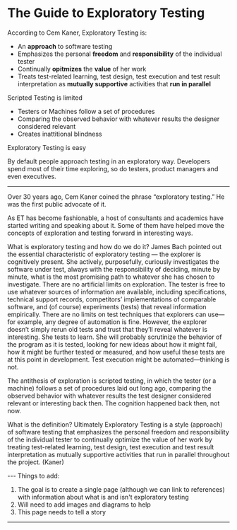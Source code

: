 # The Guide to Exploratory Testing

According to Cem Kaner, Exploratory Testing is:

- An **approach** to software testing
- Emphasizes the personal **freedom** and **responsibility** of the individual tester
- Continually **opitmizes** the **value** of her work
- Treats test-related learning, test design, test execution and test result interpretation as **mutually supportive** activities that **run in parallel**

Scripted Testing is limited

- Testers or Machines follow a set of procedures
- Comparing the observed behavior with whatever results the designer considered relevant
- Creates inattitional blindness

Exploratory Testing is easy

By default people approach testing in an exploratory way. Developers spend most of their time exploring, so do testers, product managers and even executives. 

----

Over 30 years ago, Cem Kaner coined the phrase “exploratory testing.” He was the first public advocate of it.

As ET has become fashionable, a host of consultants and academics have started writing and speaking about it. Some of them have helped move the concepts of exploration and testing forward in interesting ways.

What is exploratory testing and how do we do it?
James Bach pointed out the essential characteristic of exploratory testing — the explorer is cognitively present. She actively, purposefully, curiously investigates the software under test, always with the responsibility of deciding, minute by minute, what is the most promising path to whatever she has chosen to investigate. There are no artificial limits on exploration. The tester is free to use whatever sources of information are available, including specifications, technical support records, competitors’ implementations of comparable software, and (of course) experiments (tests) that reveal information empirically. There are no limits on test techniques that explorers can use—for example, any degree of automation is fine. However, the explorer doesn’t simply rerun old tests and trust that they’ll reveal whatever is interesting. She tests to learn. She will probably scrutinize the behavior of the program as it is tested, looking for new ideas about how it might fail, how it might be further tested or measured, and how useful these tests are at this point in development. Test execution might be automated—thinking is not.

The antithesis of exploration is scripted testing, in which the tester (or a machine) follows a set of procedures laid out long ago, comparing the observed behavior with whatever results the test designer considered relevant or interesting back then. The cognition happened back then, not now.

What is the definition?
Ultimately Exploratory Testing is a style (approach) of software testing that emphasizes the personal freedom and responsibility of the individual tester to continually optimize the value of her work by treating test-related learning, test design, test execution and test result interpretation as mutually supportive activities that run in parallel throughout the project. (Kaner)



--- Things to add:

1. The goal is to create a single page (although we can link to references) with information about what is and isn't exploratory testing
2. Will need to add images and diagrams to help
3. This page needs to tell a story


---
